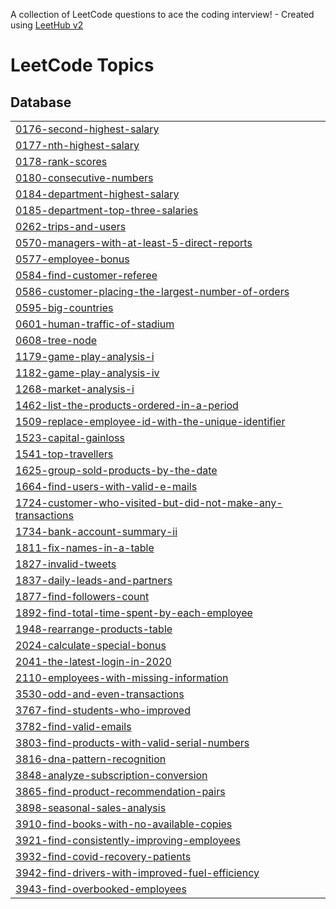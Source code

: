 A collection of LeetCode questions to ace the coding interview! - Created using [LeetHub v2](https://github.com/arunbhardwaj/LeetHub-2.0)
<!---LeetCode Topics Start-->
# LeetCode Topics
## Database
|  |
| ------- |
| [0176-second-highest-salary](https://github.com/Yashbhavsar9087/LEETCODE_SQL/tree/master/0176-second-highest-salary) |
| [0177-nth-highest-salary](https://github.com/Yashbhavsar9087/LEETCODE_SQL/tree/master/0177-nth-highest-salary) |
| [0178-rank-scores](https://github.com/Yashbhavsar9087/LEETCODE_SQL/tree/master/0178-rank-scores) |
| [0180-consecutive-numbers](https://github.com/Yashbhavsar9087/LEETCODE_SQL/tree/master/0180-consecutive-numbers) |
| [0184-department-highest-salary](https://github.com/Yashbhavsar9087/LEETCODE_SQL/tree/master/0184-department-highest-salary) |
| [0185-department-top-three-salaries](https://github.com/Yashbhavsar9087/LEETCODE_SQL/tree/master/0185-department-top-three-salaries) |
| [0262-trips-and-users](https://github.com/Yashbhavsar9087/LEETCODE_SQL/tree/master/0262-trips-and-users) |
| [0570-managers-with-at-least-5-direct-reports](https://github.com/Yashbhavsar9087/LEETCODE_SQL/tree/master/0570-managers-with-at-least-5-direct-reports) |
| [0577-employee-bonus](https://github.com/Yashbhavsar9087/LEETCODE_SQL/tree/master/0577-employee-bonus) |
| [0584-find-customer-referee](https://github.com/Yashbhavsar9087/LEETCODE_SQL/tree/master/0584-find-customer-referee) |
| [0586-customer-placing-the-largest-number-of-orders](https://github.com/Yashbhavsar9087/LEETCODE_SQL/tree/master/0586-customer-placing-the-largest-number-of-orders) |
| [0595-big-countries](https://github.com/Yashbhavsar9087/LEETCODE_SQL/tree/master/0595-big-countries) |
| [0601-human-traffic-of-stadium](https://github.com/Yashbhavsar9087/LEETCODE_SQL/tree/master/0601-human-traffic-of-stadium) |
| [0608-tree-node](https://github.com/Yashbhavsar9087/LEETCODE_SQL/tree/master/0608-tree-node) |
| [1179-game-play-analysis-i](https://github.com/Yashbhavsar9087/LEETCODE_SQL/tree/master/1179-game-play-analysis-i) |
| [1182-game-play-analysis-iv](https://github.com/Yashbhavsar9087/LEETCODE_SQL/tree/master/1182-game-play-analysis-iv) |
| [1268-market-analysis-i](https://github.com/Yashbhavsar9087/LEETCODE_SQL/tree/master/1268-market-analysis-i) |
| [1462-list-the-products-ordered-in-a-period](https://github.com/Yashbhavsar9087/LEETCODE_SQL/tree/master/1462-list-the-products-ordered-in-a-period) |
| [1509-replace-employee-id-with-the-unique-identifier](https://github.com/Yashbhavsar9087/LEETCODE_SQL/tree/master/1509-replace-employee-id-with-the-unique-identifier) |
| [1523-capital-gainloss](https://github.com/Yashbhavsar9087/LEETCODE_SQL/tree/master/1523-capital-gainloss) |
| [1541-top-travellers](https://github.com/Yashbhavsar9087/LEETCODE_SQL/tree/master/1541-top-travellers) |
| [1625-group-sold-products-by-the-date](https://github.com/Yashbhavsar9087/LEETCODE_SQL/tree/master/1625-group-sold-products-by-the-date) |
| [1664-find-users-with-valid-e-mails](https://github.com/Yashbhavsar9087/LEETCODE_SQL/tree/master/1664-find-users-with-valid-e-mails) |
| [1724-customer-who-visited-but-did-not-make-any-transactions](https://github.com/Yashbhavsar9087/LEETCODE_SQL/tree/master/1724-customer-who-visited-but-did-not-make-any-transactions) |
| [1734-bank-account-summary-ii](https://github.com/Yashbhavsar9087/LEETCODE_SQL/tree/master/1734-bank-account-summary-ii) |
| [1811-fix-names-in-a-table](https://github.com/Yashbhavsar9087/LEETCODE_SQL/tree/master/1811-fix-names-in-a-table) |
| [1827-invalid-tweets](https://github.com/Yashbhavsar9087/LEETCODE_SQL/tree/master/1827-invalid-tweets) |
| [1837-daily-leads-and-partners](https://github.com/Yashbhavsar9087/LEETCODE_SQL/tree/master/1837-daily-leads-and-partners) |
| [1877-find-followers-count](https://github.com/Yashbhavsar9087/LEETCODE_SQL/tree/master/1877-find-followers-count) |
| [1892-find-total-time-spent-by-each-employee](https://github.com/Yashbhavsar9087/LEETCODE_SQL/tree/master/1892-find-total-time-spent-by-each-employee) |
| [1948-rearrange-products-table](https://github.com/Yashbhavsar9087/LEETCODE_SQL/tree/master/1948-rearrange-products-table) |
| [2024-calculate-special-bonus](https://github.com/Yashbhavsar9087/LEETCODE_SQL/tree/master/2024-calculate-special-bonus) |
| [2041-the-latest-login-in-2020](https://github.com/Yashbhavsar9087/LEETCODE_SQL/tree/master/2041-the-latest-login-in-2020) |
| [2110-employees-with-missing-information](https://github.com/Yashbhavsar9087/LEETCODE_SQL/tree/master/2110-employees-with-missing-information) |
| [3530-odd-and-even-transactions](https://github.com/Yashbhavsar9087/LEETCODE_SQL/tree/master/3530-odd-and-even-transactions) |
| [3767-find-students-who-improved](https://github.com/Yashbhavsar9087/LEETCODE_SQL/tree/master/3767-find-students-who-improved) |
| [3782-find-valid-emails](https://github.com/Yashbhavsar9087/LEETCODE_SQL/tree/master/3782-find-valid-emails) |
| [3803-find-products-with-valid-serial-numbers](https://github.com/Yashbhavsar9087/LEETCODE_SQL/tree/master/3803-find-products-with-valid-serial-numbers) |
| [3816-dna-pattern-recognition](https://github.com/Yashbhavsar9087/LEETCODE_SQL/tree/master/3816-dna-pattern-recognition) |
| [3848-analyze-subscription-conversion](https://github.com/Yashbhavsar9087/LEETCODE_SQL/tree/master/3848-analyze-subscription-conversion) |
| [3865-find-product-recommendation-pairs](https://github.com/Yashbhavsar9087/LEETCODE_SQL/tree/master/3865-find-product-recommendation-pairs) |
| [3898-seasonal-sales-analysis](https://github.com/Yashbhavsar9087/LEETCODE_SQL/tree/master/3898-seasonal-sales-analysis) |
| [3910-find-books-with-no-available-copies](https://github.com/Yashbhavsar9087/LEETCODE_SQL/tree/master/3910-find-books-with-no-available-copies) |
| [3921-find-consistently-improving-employees](https://github.com/Yashbhavsar9087/LEETCODE_SQL/tree/master/3921-find-consistently-improving-employees) |
| [3932-find-covid-recovery-patients](https://github.com/Yashbhavsar9087/LEETCODE_SQL/tree/master/3932-find-covid-recovery-patients) |
| [3942-find-drivers-with-improved-fuel-efficiency](https://github.com/Yashbhavsar9087/LEETCODE_SQL/tree/master/3942-find-drivers-with-improved-fuel-efficiency) |
| [3943-find-overbooked-employees](https://github.com/Yashbhavsar9087/LEETCODE_SQL/tree/master/3943-find-overbooked-employees) |
<!---LeetCode Topics End-->